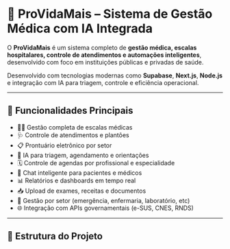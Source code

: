# 🏥 ProVidaMais – Sistema de Gestão Médica com IA Integrada

O **ProVidaMais** é um sistema completo de **gestão médica, escalas hospitalares, controle de atendimentos e automações inteligentes**, desenvolvido com foco em instituições públicas e privadas de saúde.

Desenvolvido com tecnologias modernas como **Supabase**, **Next.js**, **Node.js** e integração com IA para triagem, controle e eficiência operacional.

---

## 🚀 Funcionalidades Principais

- 👨‍⚕️ Gestão completa de escalas médicas
- 🩺 Controle de atendimentos e plantões
- 📋 Prontuário eletrônico por setor
- 🧠 IA para triagem, agendamento e orientações
- 🗓️ Controle de agendas por profissional e especialidade
- 💬 Chat inteligente para pacientes e médicos
- 📊 Relatórios e dashboards em tempo real
- 📥 Upload de exames, receitas e documentos
- 🏥 Gestão por setor (emergência, enfermaria, laboratório, etc)
- 🌐 Integração com APIs governamentais (e-SUS, CNES, RNDS)

---

## 📁 Estrutura do Projeto

